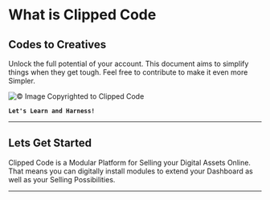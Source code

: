 # What is Clipped Code

## Codes to Creatives

Unlock the full potential of your account. This document aims to simplify things when they get tough. Feel free to contribute to make it even more Simpler.

![&copy; Image Copyrighted to Clipped Code](https://cdn.clippedcode.com/images/docs/docs.png)

**`Let's Learn and Harness!`**

---

## Lets Get Started

Clipped Code is a Modular Platform for Selling your Digital Assets Online. That means you can digitally install modules to extend your Dashboard as well as your Selling Possibilities.

---

[^1]: The Image/Graphic/Illustration is copyrighted to clippedcode.com and should not be used anywhere else.
